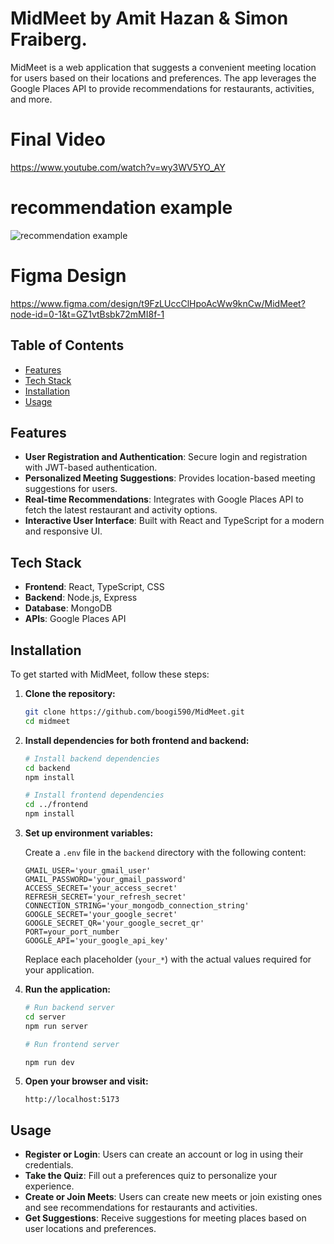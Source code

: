 # MidMeet by Amit Hazan & Simon Fraiberg.

MidMeet is a web application that suggests a convenient meeting location for users based on their locations and preferences. The app leverages the Google Places API to provide recommendations for restaurants, activities, and more.

# Final Video
https://www.youtube.com/watch?v=wy3WV5YO_AY

# recommendation example
![recommendation example](https://github.com/user-attachments/assets/9eb65ca5-5eaf-4f5d-b4a5-7454be465c3c)


# Figma Design
https://www.figma.com/design/t9FzLUccClHpoAcWw9knCw/MidMeet?node-id=0-1&t=GZ1vtBsbk72mMI8f-1


## Table of Contents

- [Features](#features)
- [Tech Stack](#tech-stack)
- [Installation](#installation)
- [Usage](#usage)


## Features

- **User Registration and Authentication**: Secure login and registration with JWT-based authentication.
- **Personalized Meeting Suggestions**: Provides location-based meeting suggestions for users.
- **Real-time Recommendations**: Integrates with Google Places API to fetch the latest restaurant and activity options.
- **Interactive User Interface**: Built with React and TypeScript for a modern and responsive UI.

## Tech Stack

- **Frontend**: React, TypeScript, CSS
- **Backend**: Node.js, Express
- **Database**: MongoDB
- **APIs**: Google Places API

## Installation

To get started with MidMeet, follow these steps:

1. **Clone the repository:**

    ```bash
    git clone https://github.com/boogi590/MidMeet.git
    cd midmeet
    ```

2. **Install dependencies for both frontend and backend:**

    ```bash
    # Install backend dependencies
    cd backend
    npm install

    # Install frontend dependencies
    cd ../frontend
    npm install
    ```
3. **Set up environment variables:**

    Create a `.env` file in the `backend` directory with the following content:

    ```env
    GMAIL_USER='your_gmail_user'
    GMAIL_PASSWORD='your_gmail_password'
    ACCESS_SECRET='your_access_secret'
    REFRESH_SECRET='your_refresh_secret'
    CONNECTION_STRING='your_mongodb_connection_string'
    GOOGLE_SECRET='your_google_secret'
    GOOGLE_SECRET_QR='your_google_secret_qr'
    PORT=your_port_number
    GOOGLE_API='your_google_api_key'
    ```

    Replace each placeholder (`your_*`) with the actual values required for your application.

4. **Run the application:**

    ```bash
    # Run backend server
    cd server
    npm run server

    # Run frontend server
   
    npm run dev
    ```

5. **Open your browser and visit:**

    ```
    http://localhost:5173
    ```

## Usage

- **Register or Login**: Users can create an account or log in using their credentials.
- **Take the Quiz**: Fill out a preferences quiz to personalize your experience.
- **Create or Join Meets**: Users can create new meets or join existing ones and see recommendations for restaurants and activities.
- **Get Suggestions**: Receive suggestions for meeting places based on user locations and preferences.


